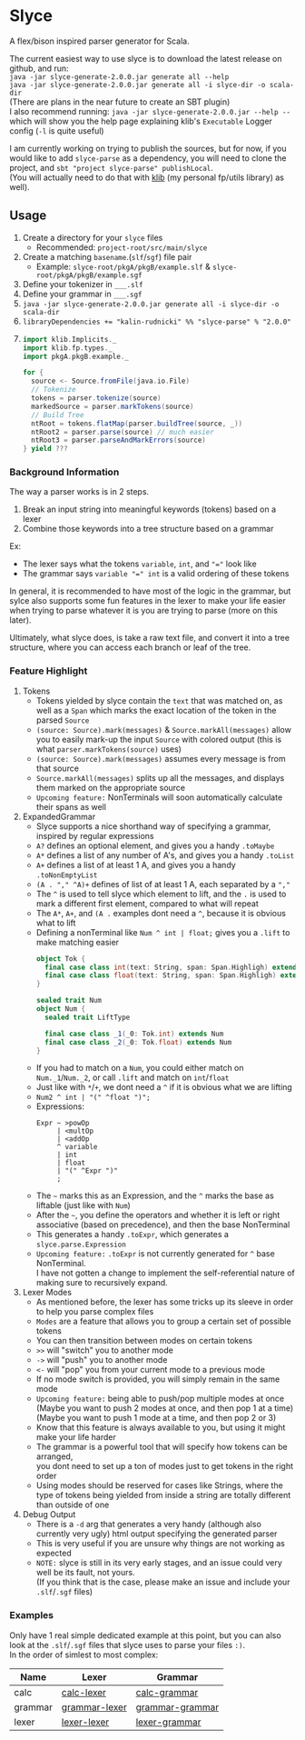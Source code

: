 
# Slyce

A flex/bison inspired parser generator for Scala.

The current easiest way to use slyce is to download the latest release on github, and run:  
`java -jar slyce-generate-2.0.0.jar generate all --help`  
`java -jar slyce-generate-2.0.0.jar generate all -i slyce-dir -o scala-dir`  
(There are plans in the near future to create an SBT plugin)  
I also recommend running: `java -jar slyce-generate-2.0.0.jar --help --`
which will show you the help page explaining klib's `Executable` Logger config (`-l` is quite useful)

I am currently working on trying to publish the sources, but for now, if you would like to add `slyce-parse` as a
dependency, you will need to clone the project, and `sbt "project slyce-parse" publishLocal`.  
(You will actually need to do that with
[klib](https://github.com/Kalin-Rudnicki/klib) (my personal fp/utils library) as well).

## Usage

1) Create a directory for your `slyce` files
    - Recommended: `project-root/src/main/slyce`
2) Create a matching `basename`.(`slf`/`sgf`) file pair
    - Example: `slyce-root/pkgA/pkgB/example.slf` & `slyce-root/pkgA/pkgB/example.sgf`
3) Define your tokenizer in `___.slf`
4) Define your grammar in `___.sgf`
5) `java -jar slyce-generate-2.0.0.jar generate all -i slyce-dir -o scala-dir`
6) `libraryDependencies += "kalin-rudnicki" %% "slyce-parse" % "2.0.0"`
7)
   ```scala
   import klib.Implicits._
   import klib.fp.types._
   import pkgA.pkgB.example._
   
   for {
     source <- Source.fromFile(java.io.File)
     // Tokenize
     tokens = parser.tokenize(source)
     markedSource = parser.markTokens(source)
     // Build Tree
     ntRoot = tokens.flatMap(parser.buildTree(source, _))
     ntRoot2 = parser.parse(source) // much easier
     ntRoot3 = parser.parseAndMarkErrors(source)
   } yield ???
   ```

### Background Information

The way a parser works is in 2 steps.  
1) Break an input string into meaningful keywords (tokens) based on a lexer  
2) Combine those keywords into a tree structure based on a grammar

Ex:
- The lexer says what the tokens `variable`, `int`, and `"="` look like
- The grammar says `variable "=" int` is a valid ordering of these tokens

In general, it is recommended to have most of the logic in the grammar,
but sylce also supports some fun features in the lexer to make your life easier
when trying to parse whatever it is you are trying to parse (more on this later).

Ultimately, what slyce does, is take a raw text file, and convert it into a tree structure,
where you can access each branch or leaf of the tree.

### Feature Highlight
1) Tokens
   - Tokens yielded by slyce contain the `text` that was matched on,
     as well as a `Span` which marks the exact location of the token in the parsed `Source`
   - `(source: Source).mark(messages)` & `Source.markAll(messages)` allow you to easily mark-up the input `Source`
     with colored output (this is what `parser.markTokens(source)` uses)
   - `(source: Source).mark(messages)` assumes every message is from that source
   - `Source.markAll(messages)` splits up all the messages, and displays them marked on the appropriate source
   - `Upcoming feature:` NonTerminals will soon automatically calculate their spans as well
2) ExpandedGrammar
   - Slyce supports a nice shorthand way of specifying a grammar, inspired by regular expressions
   - `A?` defines an optional element, and gives you a handy `.toMaybe`
   - `A*` defines a list of any number of A's, and gives you a handy `.toList`
   - `A+` defines a list of at least 1 A, and gives you a handy `.toNonEmptyList`
   - `(A . "," ^A)+` defines of list of at least 1 A, each separated by a `","`
   - The `^` is used to tell slyce which element to lift, and the `.` is used to mark a different first element,
     compared to what will repeat
   - The `A*`, `A+`, and `(A .` examples dont need a `^`, because it is obvious what to lift
   - Defining a nonTerminal like `Num ^ int | float;` gives you a `.lift` to make matching easier
     ```scala
     object Tok {
       final case class int(text: String, span: Span.Highligh) extends Num.LiftType
       final case class float(text: String, span: Span.Highligh) extends Num.LiftType
     }
     
     sealed trait Num
     object Num {
       sealed trait LiftType
     
       final case class _1(_0: Tok.int) extends Num
       final case class _2(_0: Tok.float) extends Num
     }
     ```   
   - If you had to match on a `Num`, you could either match on `Num._1`/`Num._2`,
     or call `.lift` and match on `int`/`float`
   - Just like with `*`/`+`, we dont need a `^` if it is obvious what we are lifting
   - `Num2 ^ int | "(" ^float ")";`
   - Expressions:
     ```
     Expr ~ >powOp
          | <multOp
          | <addOp
          ^ variable
          | int
          | float
          | "(" ^Expr ")"
          ;
     ```
   - The `~` marks this as an Expression, and the `^` marks the base as liftable (just like with `Num`)
   - After the `~`, you define the operators and whether it is left or right associative (based on precedence),
     and then the base NonTerminal
   - This generates a handy `.toExpr`, which generates a `slyce.parse.Expression`
   - `Upcoming feature:` `.toExpr` is not currently generated for `^` base NonTerminal.  
     I have not gotten a change to implement the self-referential nature of making sure to recursively expand.
3) Lexer Modes
    - As mentioned before, the lexer has some tricks up its sleeve in order to help you parse complex files
    - `Modes` are a feature that allows you to group a certain set of possible tokens
    - You can then transition between modes on certain tokens
    - `>>` will "switch" you to another mode
    - `->` will "push" you to another mode
    - `<-` will "pop" you from your current mode to a previous mode
    - If no mode switch is provided, you will simply remain in the same mode
    - `Upcoming feature:` being able to push/pop multiple modes at once  
      (Maybe you want to push 2 modes at once, and then pop 1 at a time)  
      (Maybe you want to push 1 mode at a time, and then pop 2 or 3)
    - Know that this feature is always available to you, but using it might make your life harder
    - The grammar is a powerful tool that will specify how tokens can be arranged,  
      you dont need to set up a ton of modes just to get tokens in the right order
    - Using modes should be reserved for cases like Strings,
      where the type of tokens being yielded from inside a string are totally different than outside of one
5) Debug Output
   - There is a `-d` arg that generates a very handy (although also currently very ugly)
     html output specifying the generated parser
   - This is very useful if you are unsure why things are not working as expected
   - `NOTE:` slyce is still in its very early stages, and an issue could very well be its fault, not yours.  
     (If you think that is the case, please make an issue and include your `.slf`/`.sgf` files)

### Examples
Only have 1 real simple dedicated example at this point,
but you can also look at the `.slf`/`.sgf` files that slyce uses to parse your files `:)`.  
In the order of simlest to most complex:

[calc-lexer]: https://github.com/Kalin-Rudnicki/slyce-fp/blob/master/slyce-test/src/test/slyce/slyce/test/parsers/calc.slf
[calc-grammar]: https://github.com/Kalin-Rudnicki/slyce-fp/blob/master/slyce-test/src/test/slyce/slyce/test/parsers/calc.sgf
[grammar-lexer]: https://github.com/Kalin-Rudnicki/slyce-fp/blob/master/slyce-generate-parsers/src/main/slyce/slyce/generate/parsers/grammar.slf
[grammar-grammar]: https://github.com/Kalin-Rudnicki/slyce-fp/blob/master/slyce-generate-parsers/src/main/slyce/slyce/generate/parsers/grammar.sgf
[lexer-lexer]: https://github.com/Kalin-Rudnicki/slyce-fp/blob/master/slyce-generate-parsers/src/main/slyce/slyce/generate/parsers/lexer.slf
[lexer-grammar]: https://github.com/Kalin-Rudnicki/slyce-fp/blob/master/slyce-generate-parsers/src/main/slyce/slyce/generate/parsers/lexer.sgf

| Name | Lexer | Grammar |
| ---- | ----- | ------- |
| calc | [calc-lexer] | [calc-grammar] |
| grammar | [grammar-lexer] | [grammar-grammar] |
| lexer | [lexer-lexer] | [lexer-grammar] |
